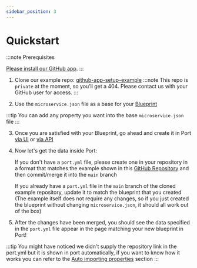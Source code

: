 ```yaml
---
sidebar_position: 3
---
```


# Quickstart
:::note Prerequisites

[Please install our GitHub app](./installation).
:::
1. Clone our example repo: [github-app-setup-example](https://github.com/port-labs/github-app-setup-example)
:::note
This repo is `private` at the moment, so you’ll get a 404.
Please contact us with your GitHub user for access.
:::

2.  Use the `microservice.json` file as a base for your [Blueprint](../../../platform-overview/port-components/blueprint.md)

:::tip
You can add any property you want into the base `microservice.json` file
:::

3. Once you are satisfied with your Blueprint, go ahead and create it in Port [via UI](../../../tutorials/blueprint-basics.md#from-the-ui) or [via API](../../../tutorials/blueprint-basics.md#from-the-api) 

4. Now let's get the data inside Port:

    If you don't have a `port.yml` file, please create one in your repository in a format that matches the example shown in this [GitHub Repository](https://github.com/port-labs/github-app-setup-example/blob/main/port.yml) and then commit/merge it into the `main` branch

    If you already have a `port.yml` file in the `main` branch of the cloned example repository, update it to match the blueprint that you created (The example itself does not require any changes, so if you just created the blueprint without changing `microservice.json`, it should all work out of the box)

5. After the changes have been merged, you should see the data specified in the `port.yml` file appear in the page matching your new blueprint in Port!

:::tip
You might have noticed we didn't supply the repository link in the port.yml but it is shown in port automatically, if you want to know how it works you can refer to the [Auto importing properties](./Auto%20importing%20properties) section
:::

